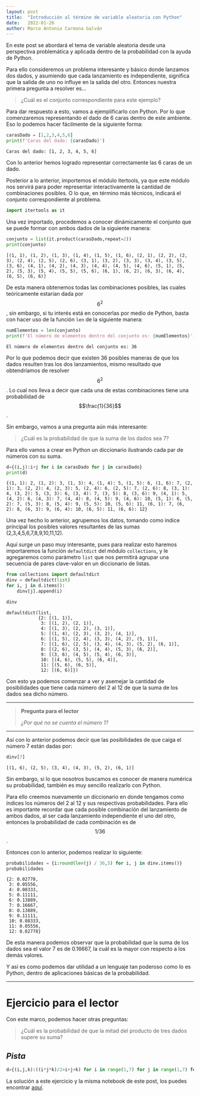 ```yaml
---
layout: post
title:  "Introducción al término de variable aleatoria con Python"
date:   2022-01-26
author: Marco Antonio Carmona Galván
---
```


En este post se abordará el tema de variable aleatoria desde una perspectiva problemática y aplicada dentro de la probabilidad con la ayuda de Python. 

Para ello consideremos un problema interesante y básico donde lanzamos dos dados, y asumiendo que cada lanzamiento es independiente, significa que la salida de uno no influye en la salida del otro. Entonces nuestra primera pregunta a resolver es... 

> ¿Cuál es el conjunto correspondiente para este ejemplo?

Para dar respuesto a esto, vamos a ejemplificarlo con Python. Por lo que comenzaremos representando el dado de 6 caras dentro de este ambiente. Eso lo podemos hacer fácilmente de la siguiente forma:


```python
carasDado = [1,2,3,4,5,6]
print(f'Caras del dado: {carasDado}')
```

    Caras del dado: [1, 2, 3, 4, 5, 6]


Con lo anterior hemos logrado representar correctamente las 6 caras de un dado.   

Posterior a lo anterior, importemos el módulo itertools, ya que este módulo nos servirá para poder representar interactivamente la cantidad de combinaciones posibles. O lo que, en término más técnicos, indicará el conjunto correspondiente al problema. 


```python
import itertools as it
```

Una vez importado, procedemos a conocer dinámicamente el conjunto que se puede formar con ambos dados de la siguiente manera:


```python
conjunto = list(it.product(carasDado,repeat=2))
print(conjunto)
```

    [(1, 1), (1, 2), (1, 3), (1, 4), (1, 5), (1, 6), (2, 1), (2, 2), (2, 3), (2, 4), (2, 5), (2, 6), (3, 1), (3, 2), (3, 3), (3, 4), (3, 5), (3, 6), (4, 1), (4, 2), (4, 3), (4, 4), (4, 5), (4, 6), (5, 1), (5, 2), (5, 3), (5, 4), (5, 5), (5, 6), (6, 1), (6, 2), (6, 3), (6, 4), (6, 5), (6, 6)]


De esta manera obtenemos todas las combinaciones posibles, las cuales teóricamente estarían dada por $$6^2$$, sin embargo, si tu interés está en conocerlas por medio de Python, basta con hacer uso de la función `len` de la siguiente manera: 


```python
numElementos = len(conjunto)
print(f'El número de elementos dentro del conjunto es: {numElementos}')
```

    El número de elementos dentro del conjunto es: 36


Por lo que podemos decir que existen 36 posibles maneras de que los dados resulten tras los dos lanzamientos, mismo resultado que obtendríamos de resolver $$6^2$$. Lo cual nos lleva a decir que cada una de estas combinaciones tiene una probabilidad de $$\frac{1}{36}$$. 

Sin embargo, vamos a una pregunta aún más interesante:   

> ¿Cuál es la probabilidad de que la suma de los dados sea 7? 

Para ello vamos a crear en Python un diccionario ilustrando cada par de números con su suma. 


```python
d={(i,j):i+j for i in carasDado for j in carasDado}
print(d)
```

    {(1, 1): 2, (1, 2): 3, (1, 3): 4, (1, 4): 5, (1, 5): 6, (1, 6): 7, (2, 1): 3, (2, 2): 4, (2, 3): 5, (2, 4): 6, (2, 5): 7, (2, 6): 8, (3, 1): 4, (3, 2): 5, (3, 3): 6, (3, 4): 7, (3, 5): 8, (3, 6): 9, (4, 1): 5, (4, 2): 6, (4, 3): 7, (4, 4): 8, (4, 5): 9, (4, 6): 10, (5, 1): 6, (5, 2): 7, (5, 3): 8, (5, 4): 9, (5, 5): 10, (5, 6): 11, (6, 1): 7, (6, 2): 8, (6, 3): 9, (6, 4): 10, (6, 5): 11, (6, 6): 12}


Una vez hecho lo anterior, agrupemos los datos, tomando como índice principal los posibles valores resultantes de las sumas (2,3,4,5,6,7,8,9,10,11,12). 

Aquí surge un paso muy interesante, pues para realizar esto haremos importaremos la función `defaultdict` del módulo `collections`, y le agregaremos como parámetro `list` que nos permitirá agrupar una secuencia de pares clave-valor en un diccionario de listas. 


```python
from collections import defaultdict
dinv = defaultdict(list)
for i, j in d.items():
    dinv[j].append(i)

dinv
```




    defaultdict(list,
                {2: [(1, 1)],
                 3: [(1, 2), (2, 1)],
                 4: [(1, 3), (2, 2), (3, 1)],
                 5: [(1, 4), (2, 3), (3, 2), (4, 1)],
                 6: [(1, 5), (2, 4), (3, 3), (4, 2), (5, 1)],
                 7: [(1, 6), (2, 5), (3, 4), (4, 3), (5, 2), (6, 1)],
                 8: [(2, 6), (3, 5), (4, 4), (5, 3), (6, 2)],
                 9: [(3, 6), (4, 5), (5, 4), (6, 3)],
                 10: [(4, 6), (5, 5), (6, 4)],
                 11: [(5, 6), (6, 5)],
                 12: [(6, 6)]})



Con esto ya podemos comenzar a ver y asemejar la cantidad de posibilidades que tiene cada número del 2 al 12 de que la suma de los dados sea dicho número.

---
> **Pregunta para el lector**
>
> *¿Por qué no se cuenta el número 1?*
---

Así con lo anterior podemos decir que las posibilidades de que caiga el número 7 están dadas por:


```python
dinv[7]
```




    [(1, 6), (2, 5), (3, 4), (4, 3), (5, 2), (6, 1)]



Sin embargo, si lo que nosotros buscamos es conocer de manera numérica su probabilidad, también es muy sencillo realizarlo con Python. 

Para ello creemos nuevamente un diccionario en donde tengamos como índices los números del 2 al 12 y sus respectivas probabilidades. Para ello es importante recordar que cada posible combinación del lanzamiento de ambos dados, al ser cada lanzamiento independiente el uno del otro, entonces la probabilidad de cada combinación es de $$1 / 36$$. 

Entonces con lo anterior, podemos realizar lo siguiente: 


```python
probabilidades = {i:round(len(j) / 36,5) for i, j in dinv.items()}
probabilidades
```




    {2: 0.02778,
     3: 0.05556,
     4: 0.08333,
     5: 0.11111,
     6: 0.13889,
     7: 0.16667,
     8: 0.13889,
     9: 0.11111,
     10: 0.08333,
     11: 0.05556,
     12: 0.02778}



De esta manera podemos observar que la probabilidad que la suma de los dados sea el valor 7 es de 0.16667, la cuál es la mayor con respecto a los demás valores. 

Y así es como podemos dar utilidad a un lenguaje tan poderoso como lo es Python, dentro de aplicaciones básicas de la probabilidad. 

--- 

# Ejercicio para el lector 

Con este marco, podemos hacer otras preguntas: 

> ¿Cuál es la probabilidad de que la mitad del producto de tres dados supere su suma? 

## *Pista* 


```python
d={(i,j,k):((i*j*k)/2>i+j+k) for i in range(1,7) for j in range(1,7) for k in range(1,7)}
```

La solución a este ejercicio y la misma notebook de este post, los puedes encontrar [aquí](https://colab.research.google.com/drive/1pwbiPgQSHOKGmu2TPqhCA1q6n26FFCqI?usp=sharing).

